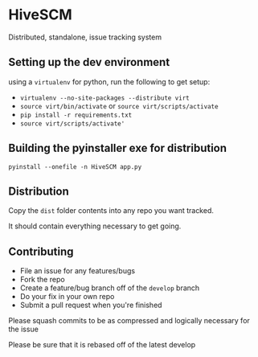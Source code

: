 # HiveSCM
Distributed, standalone, issue tracking system

## Setting up the dev environment
using a `virtualenv` for python, run the following to get setup:
- `virtualenv --no-site-packages --distribute virt`
- `source virt/bin/activate` or `source virt/scripts/activate`
- `pip install -r requirements.txt`
- `source virt/scripts/activate'`

## Building the pyinstaller exe for distribution
`pyinstall --onefile -n HiveSCM app.py`

## Distribution
Copy the `dist` folder contents into any repo you want tracked.

It should contain everything necessary to get going.

## Contributing
- File an issue for any features/bugs
- Fork the repo
- Create a feature/bug branch off of the `develop` branch
- Do your fix in your own repo
- Submit a pull request when you're finished

Please squash commits to be as compressed and logically necessary for the issue

Please be sure that it is rebased off of the latest develop
